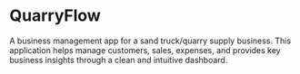 # QuarryFlow

A business management app for a sand truck/quarry supply business. This application helps manage customers, sales, expenses, and provides key business insights through a clean and intuitive dashboard.
